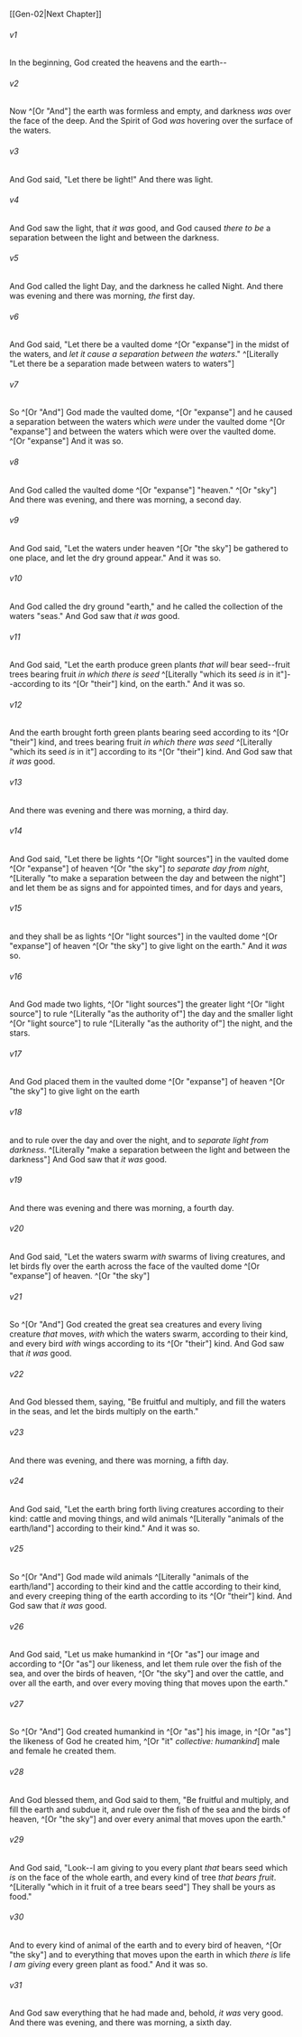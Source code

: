 ﻿---
aliases:
  - Genesis 1
---

[[Gen-02|Next Chapter]]

###### v1
In the beginning, God created the heavens and the earth--

###### v2
Now ^[Or "And"] the earth was formless and empty, and darkness _was_ over the face of the deep. And the Spirit of God _was_ hovering over the surface of the waters.

###### v3
And God said, "Let there be light!" And there was light.

###### v4
And God saw the light, that _it was_ good, and God caused _there to be_ a separation between the light and between the darkness.

###### v5
And God called the light Day, and the darkness he called Night. And there was evening and there was morning, _the_ first day.

###### v6
And God said, "Let there be a vaulted dome ^[Or "expanse"] in the midst of the waters, and _let it cause a separation between the waters_." ^[Literally "Let there be a separation made between waters to waters"]

###### v7
So ^[Or "And"] God made the vaulted dome, ^[Or "expanse"] and he caused a separation between the waters which _were_ under the vaulted dome ^[Or "expanse"] and between the waters which were over the vaulted dome. ^[Or "expanse"] And it was so.

###### v8
And God called the vaulted dome ^[Or "expanse"] "heaven." ^[Or "sky"] And there was evening, and there was morning, a second day.

###### v9
And God said, "Let the waters under heaven ^[Or "the sky"] be gathered to one place, and let the dry ground appear." And it was so.

###### v10
And God called the dry ground "earth," and he called the collection of the waters "seas." And God saw that _it was_ good.

###### v11
And God said, "Let the earth produce green plants _that will_ bear seed--fruit trees bearing fruit _in which there is seed_ ^[Literally "which its seed _is_ in it"]--according to its ^[Or "their"] kind, on the earth." And it was so.

###### v12
And the earth brought forth green plants bearing seed according to its ^[Or "their"] kind, and trees bearing fruit _in which there was seed_ ^[Literally "which its seed _is_ in it"] according to its ^[Or "their"] kind. And God saw that _it was_ good.

###### v13
And there was evening and there was morning, a third day.

###### v14
And God said, "Let there be lights ^[Or "light sources"] in the vaulted dome ^[Or "expanse"] of heaven ^[Or "the sky"] _to separate day from night_, ^[Literally "to make a separation between the day and between the night"] and let them be as signs and for appointed times, and for days and years,

###### v15
and they shall be as lights ^[Or "light sources"] in the vaulted dome ^[Or "expanse"] of heaven ^[Or "the sky"] to give light on the earth." And it _was_ so.

###### v16
And God made two lights, ^[Or "light sources"] the greater light ^[Or "light source"] to rule ^[Literally "as the authority of"] the day and the smaller light ^[Or "light source"] to rule ^[Literally "as the authority of"] the night, and the stars.

###### v17
And God placed them in the vaulted dome ^[Or "expanse"] of heaven ^[Or "the sky"] to give light on the earth

###### v18
and to rule over the day and over the night, and to _separate light from darkness_. ^[Literally "make a separation between the light and between the darkness"] And God saw that _it was_ good.

###### v19
And there was evening and there was morning, a fourth day.

###### v20
And God said, "Let the waters swarm _with_ swarms of living creatures, and let birds fly over the earth across the face of the vaulted dome ^[Or "expanse"] of heaven. ^[Or "the sky"]

###### v21
So ^[Or "And"] God created the great sea creatures and every living creature _that_ moves, _with_ which the waters swarm, according to their kind, and every bird _with_ wings according to its ^[Or "their"] kind. And God saw that _it was_ good.

###### v22
And God blessed them, saying, "Be fruitful and multiply, and fill the waters in the seas, and let the birds multiply on the earth."

###### v23
And there was evening, and there was morning, a fifth day.

###### v24
And God said, "Let the earth bring forth living creatures according to their kind: cattle and moving things, and wild animals ^[Literally "animals of the earth/land"] according to their kind." And it was so.

###### v25
So ^[Or "And"] God made wild animals ^[Literally "animals of the earth/land"] according to their kind and the cattle according to their kind, and every creeping thing of the earth according to its ^[Or "their"] kind. And God saw that _it was_ good.

###### v26
And God said, "Let us make humankind in ^[Or "as"] our image and according to ^[Or "as"] our likeness, and let them rule over the fish of the sea, and over the birds of heaven, ^[Or "the sky"] and over the cattle, and over all the earth, and over every moving thing that moves upon the earth."

###### v27
So ^[Or "And"] God created humankind in ^[Or "as"] his image, in ^[Or "as"] the likeness of God he created him, ^[Or "it" _collective: humankind_] male and female he created them.

###### v28
And God blessed them, and God said to them, "Be fruitful and multiply, and fill the earth and subdue it, and rule over the fish of the sea and the birds of heaven, ^[Or "the sky"] and over every animal that moves upon the earth."

###### v29
And God said, "Look--I am giving to you every plant _that_ bears seed which _is_ on the face of the whole earth, and every kind of tree _that bears fruit_. ^[Literally "which in it fruit of a tree bears seed"] They shall be yours as food."

###### v30
And to every kind of animal of the earth and to every bird of heaven, ^[Or "the sky"] and to everything that moves upon the earth in which _there is_ life _I am giving_ every green plant as food." And it was so.

###### v31
And God saw everything that he had made and, behold, _it was_ very good. And there was evening, and there was morning, a sixth day.